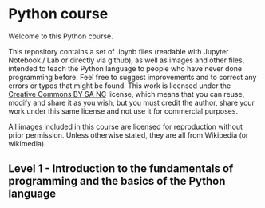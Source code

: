 # Python course

Welcome to this Python course.

This repository contains a set of .ipynb files (readable with Jupyter Notebook / Lab or directly via github), as well as images and other files, intended to teach the Python language to people who have never done programming before. Feel free to suggest improvements and to correct any errors or typos that might be found. This work is licensed under the [Creative Commons BY SA NC](https://creativecommons.org/licenses/by-nc-sa/4.0/legalcode) license, which means that you can reuse, modify and share it as you wish, but you must credit the author, share your work under this same license and not use it for commercial purposes.

All images included in this course are licensed for reproduction without prior permission. Unless otherwise stated, they are all from Wikipedia (or wikimedia).

## Level 1 - Introduction to the fundamentals of programming and the basics of the Python language